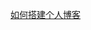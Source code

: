 <!--
 * @Descripttion: 
 * @version: 
 * @Author: shenjia
 * @Date: 2021-07-24 14:36:02
 * @LastEditors: shenjia
 * @LastEditTime: 2021-07-24 14:36:12
-->
[如何搭建个人博客](https://zhuanlan.zhihu.com/p/28321740)